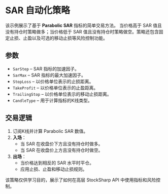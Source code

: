 # SAR 自动化策略

该示例展示了基于 **Parabolic SAR** 指标的简单交易方法。
当价格高于 SAR 值且没有持仓时策略做多；当价格低于 SAR 值且没有持仓时策略做空。策略还包含固定止损、止盈以及可选的移动止损等风险控制功能。

## 参数
- `SarStep` – SAR 指标的加速因子。
- `SarMax` – SAR 指标的最大加速因子。
- `StopLoss` – 以价格单位表示的止损距离。
- `TakeProfit` – 以价格单位表示的止盈距离。
- `TrailingStop` – 以价格单位表示的移动止损距离。
- `CandleType` – 用于计算指标的K线类型。

## 交易逻辑
1. 订阅K线并计算 Parabolic SAR 数值。
2. **入场**：
   - 当 SAR 在收盘价下方且没有持仓时做多。
   - 当 SAR 在收盘价上方且没有持仓时做空。
3. **出场**：
   - 当价格达到相反的 SAR 水平时平仓。
   - 应用止损、止盈和移动止损规则。

该策略仅供学习目的，展示了如何在高层 StockSharp API 中使用指标和风险控制。
